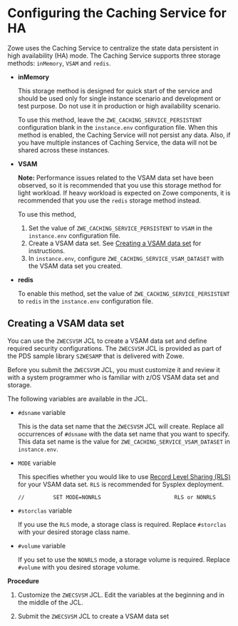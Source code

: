 # Configuring the Caching Service for HA

Zowe uses the Caching Service to centralize the state data persistent in high availability (HA) mode. The Caching Service supports three storage methods: `inMemory`, `VSAM` and `redis`.

- **inMemory** 
   
   This storage method is designed for quick start of the service and should be used only for single instance scenario and development or test purpose. Do not use it in production or high availability scenario.
  
   To use this method, leave the `ZWE_CACHING_SERVICE_PERSISTENT` configuration blank in the `instance.env` configuration file. When this method is enabled, the Caching Service will not persist any data. Also, if you have multiple instances of Caching Service, the data will not be shared across these instances.

- **VSAM**
   
   **Note:** Performance issues related to the VSAM data set have been observed, so it is recommended that you use this storage method for light workload. If heavy workload is expected on Zowe components, it is recommended that you use the `redis` storage method instead.

   To use this method, 
   1. Set the value of `ZWE_CACHING_SERVICE_PERSISTENT` to `VSAM` in the `instance.env` configuration file.
   2. Create a VSAM data set. See [Creating a VSAM data set](#creating-a-vsam-data-set) for instructions. 
   3. In `instance.env`, configure `ZWE_CACHING_SERVICE_VSAM_DATASET` with the VSAM data set you created.  

- **redis**

   To enable this method, set the value of `ZWE_CACHING_SERVICE_PERSISTENT` to `redis` in the `instance.env` configuration file. <!--See [Redis configuration](../extend/extend-apiml/api-mediation-redis.md#redis-configuration) for more information. To learn more about Caching Service, see [Using the Caching Service](../extend/extend-apiml/api-mediation-caching-service.md).-->

## Creating a VSAM data set

You can use the `ZWECSVSM` JCL to create a VSAM data set and define required security configurations. The `ZWECSVSM` JCL is provided as part of the PDS sample library `SZWESAMP` that is delivered with Zowe. 

Before you submit the `ZWECSVSM` JCL, you must customize it and review it with a system programmer who is familiar with z/OS VSAM data set and storage. 

The following variables are available in the JCL.

- `#dsname` variable

   This is the data set name that the `ZWECSVSM` JCL will create. Replace all occurrences of `#dsname` with the data set name that you want to specify. This data set name is the value for `ZWE_CACHING_SERVICE_VSAM_DATASET` in `instance.env`.

- `MODE` variable

   This specifies whether you would like to use [Record Level Sharing (RLS)](https://www.ibm.com/support/pages/vsam-record-level-sharing-rls-overview) for your VSAM data set. `RLS` is recommended for Sysplex deployment.

   ```
   //         SET MODE=NONRLS                       RLS or NONRLS                  
   ```

- `#storclas` variable

   If you use the `RLS` mode, a storage class is required. Replace `#storclas` with your desired storage class name.

- `#volume` variable

   If you set to use the `NONRLS` mode, a storage volume is required. Replace `#volume` with you desired storage volume.

**Procedure** 

1. Customize the `ZWECSVSM` JCL. Edit the variables at the beginning and in the middle of the JCL.

2. Submit the `ZWECSVSM` JCL to create a VSAM data set
